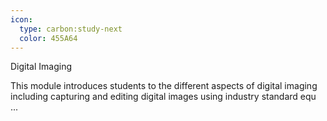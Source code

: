 ```yaml
---
icon:
  type: carbon:study-next
  color: 455A64
---
```

Digital Imaging

This module introduces students to the different aspects of digital imaging including capturing and editing digital images using industry standard equ ... 
